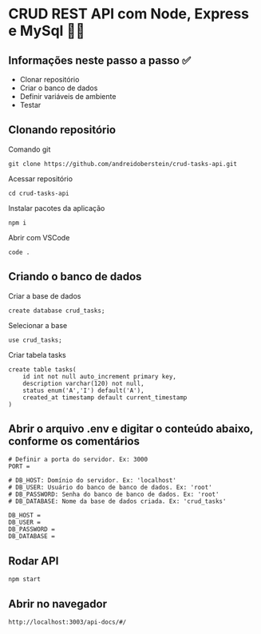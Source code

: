 # CRUD REST API com Node, Express e MySql 👨‍💻

## Informações neste passo a passo ✅
* Clonar repositório
* Criar o banco de dados
* Definir variáveis de ambiente
* Testar

## Clonando repositório
Comando git
```
git clone https://github.com/andreidoberstein/crud-tasks-api.git
```
Acessar repositório
```
cd crud-tasks-api
```
Instalar pacotes da aplicação
```
npm i
```
Abrir com VSCode
```
code .
```

## Criando o banco de dados
Criar a base de dados
```
create database crud_tasks;
```
Selecionar a base
```
use crud_tasks;
```
Criar tabela tasks
```
create table tasks(
    id int not null auto_increment primary key, 
    description varchar(120) not null,    
    status enum('A','I') default('A'),
    created_at timestamp default current_timestamp
)
```
## Abrir o arquivo .env e digitar o conteúdo abaixo, conforme os comentários
```
# Definir a porta do servidor. Ex: 3000
PORT = 

# DB_HOST: Domínio do servidor. Ex: 'localhost'
# DB_USER: Usuário do banco de banco de dados. Ex: 'root'
# DB_PASSWORD: Senha do banco de banco de dados. Ex: 'root'
# DB_DATABASE: Nome da base de dados criada. Ex: 'crud_tasks'

DB_HOST = 
DB_USER = 
DB_PASSWORD =
DB_DATABASE =
```

## Rodar API
```
npm start
```
## Abrir no navegador
```
http://localhost:3003/api-docs/#/
```